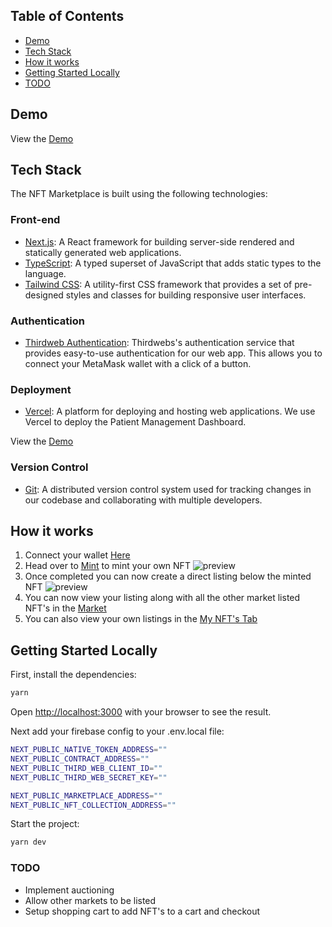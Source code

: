 ## Table of Contents

- [Demo](https://nft-for-us-by-us.vercel.app/)
- [Tech Stack](#tech-stack)
- [How it works](#how-it-works)
- [Getting Started Locally](#getting-started-locally)
- [TODO](#todo)

## Demo

View the [Demo](https://nft-for-us-by-us.vercel.app/)

## Tech Stack

The NFT Marketplace is built using the following technologies:

### Front-end

- [Next.js](https://nextjs.org/): A React framework for building server-side rendered and statically generated web applications.
- [TypeScript](https://www.typescriptlang.org/): A typed superset of JavaScript that adds static types to the language.
- [Tailwind CSS](https://tailwindcss.com/): A utility-first CSS framework that provides a set of pre-designed styles and classes for building responsive user interfaces.

### Authentication

- [Thirdweb Authentication](https://portal.thirdweb.com/connect/auth): Thirdwebs's authentication service that provides easy-to-use authentication for our web app. This allows you to connect your MetaMask wallet with a click of a button.

### Deployment

- [Vercel](https://vercel.com/): A platform for deploying and hosting web applications. We use Vercel to deploy the Patient Management Dashboard.

View the [Demo](https://nft-for-us-by-us.vercel.app/)

### Version Control

- [Git](https://git-scm.com/): A distributed version control system used for tracking changes in our codebase and collaborating with multiple developers.

## How it works

1. Connect your wallet [Here](https://nft-for-us-by-us.vercel.app/)
2. Head over to [Mint](https://nft-for-us-by-us.vercel.app//mint) to mint your own NFT ![preview](/mint-preview.png)
3. Once completed you can now create a direct listing below the minted NFT ![preview](/dl-preview.png)
4. You can now view your listing along with all the other market listed NFT's in the [Market](https://nft-for-us-by-us.vercel.app/market)
5. You can also view your own listings in the [My NFT's Tab](https://nft-for-us-by-us.vercel.app/my-nfts)

## Getting Started Locally

First, install the dependencies:

```bash
yarn
```

Open [http://localhost:3000](http://localhost:3000) with your browser to see the result.

Next add your firebase config to your .env.local file:

```sh
NEXT_PUBLIC_NATIVE_TOKEN_ADDRESS=""
NEXT_PUBLIC_CONTRACT_ADDRESS=""
NEXT_PUBLIC_THIRD_WEB_CLIENT_ID=""
NEXT_PUBLIC_THIRD_WEB_SECRET_KEY=""

NEXT_PUBLIC_MARKETPLACE_ADDRESS=""
NEXT_PUBLIC_NFT_COLLECTION_ADDRESS=""
```

Start the project:

```bash
yarn dev
```

### TODO

- Implement auctioning
- Allow other markets to be listed
- Setup shopping cart to add NFT's to a cart and checkout
